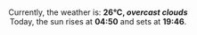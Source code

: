 <p  align="center"><br/>Currently, the weather is: <b> 26°C, <i>overcast clouds</i></b></br>Today, the sun rises at <b>04:50</b> and sets at <b>19:46</b>.</p>